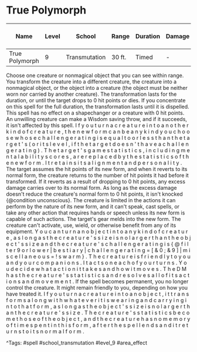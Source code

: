 # True Polymorph

| Name | Level | School | Range | Duration | Damage | Save DC & Type |
|------|-------|--------|-------|----------|--------|----------------|
| True Polymorph | 9 | Transmutation | 30 ft. | Timed | - | - |

Choose one creature or nonmagical object that you can see within range. You transform the creature into a different creature, the creature into a nonmagical object, or the object into a creature (the object must be neither worn nor carried by another creature). The transformation lasts for the duration, or until the target drops to 0 hit points or dies. If you concentrate on this spell for the full duration, the transformation lasts until it is dispelled. This spell has no effect on a shapechanger or a creature with 0 hit points. An unwilling creature can make a Wisdom saving throw, and if it succeeds, it isn't affected by this spell. I f   y o u   t u r n   a   c r e a t u r e   i n t o   a n o t h e r   k i n d   o f   c r e a t u r e ,   t h e   n e w   f o r m   c a n   b e   a n y   k i n d   y o u   c h o o s e   w h o s e   c h a l l e n g e   r a t i n g   i s   e q u a l   t o   o r   l e s s   t h a n   t h e   t a r g e t ' s   ( o r   i t s   l e v e l ,   i f   t h e   t a r g e t   d o e s n ' t   h a v e   a   c h a l l e n g e   r a t i n g ) .   T h e   t a r g e t ' s   g a m e   s t a t i s t i c s ,   i n c l u d i n g   m e n t a l   a b i l i t y   s c o r e s ,   a r e   r e p l a c e d   b y   t h e   s t a t i s t i c s   o f   t h e   n e w   f o r m .   I t   r e t a i n s   i t s   a l i g n m e n t   a n d   p e r s o n a l i t y . The target assumes the hit points of its new form, and when it reverts to its normal form, the creature returns to the number of hit points it had before it transformed. If it reverts as a result of dropping to 0 hit points, any excess damage carries over to its normal form. As long as the excess damage doesn't reduce the creature's normal form to 0 hit points, it isn't knocked {@condition unconscious}. The creature is limited in the actions it can perform by the nature of its new form, and it can't speak, cast spells, or take any other action that requires hands or speech unless its new form is capable of such actions. The target's gear melds into the new form. The creature can't activate, use, wield, or otherwise benefit from any of its equipment. Y o u   c a n   t u r n   a n   o b j e c t   i n t o   a n y   k i n d   o f   c r e a t u r e ,   a s   l o n g   a s   t h e   c r e a t u r e ' s   s i z e   i s   n o   l a r g e r   t h a n   t h e   o b j e c t ' s   s i z e   a n d   t h e   c r e a t u r e ' s   c h a l l e n g e   r a t i n g   i s   { @ f i l t e r   9   o r   l o w e r | b e s t i a r y | c h a l l e n g e   r a t i n g = [ & 0 ; & 9 ] | m i s c e l l a n e o u s = ! s w a r m } .   T h e   c r e a t u r e   i s   f r i e n d l y   t o   y o u   a n d   y o u r   c o m p a n i o n s .   I t   a c t s   o n   e a c h   o f   y o u r   t u r n s .   Y o u   d e c i d e   w h a t   a c t i o n   i t   t a k e s   a n d   h o w   i t   m o v e s .   T h e   D M   h a s   t h e   c r e a t u r e ' s   s t a t i s t i c s   a n d   r e s o l v e s   a l l   o f   i t s   a c t i o n s   a n d   m o v e m e n t . If the spell becomes permanent, you no longer control the creature. It might remain friendly to you, depending on how you have treated it. I f   y o u   t u r n   a   c r e a t u r e   i n t o   a n   o b j e c t ,   i t   t r a n s f o r m s   a l o n g   w i t h   w h a t e v e r   i t   i s   w e a r i n g   a n d   c a r r y i n g   i n t o   t h a t   f o r m ,   a s   l o n g   a s   t h e   o b j e c t ' s   s i z e   i s   n o   l a r g e r   t h a n   t h e   c r e a t u r e ' s   s i z e .   T h e   c r e a t u r e ' s   s t a t i s t i c s   b e c o m e   t h o s e   o f   t h e   o b j e c t ,   a n d   t h e   c r e a t u r e   h a s   n o   m e m o r y   o f   t i m e   s p e n t   i n   t h i s   f o r m ,   a f t e r   t h e   s p e l l   e n d s   a n d   i t   r e t u r n s   t o   i t s   n o r m a l   f o r m .

^Tags: #spell #school_transmutation #level_9 #area_effect